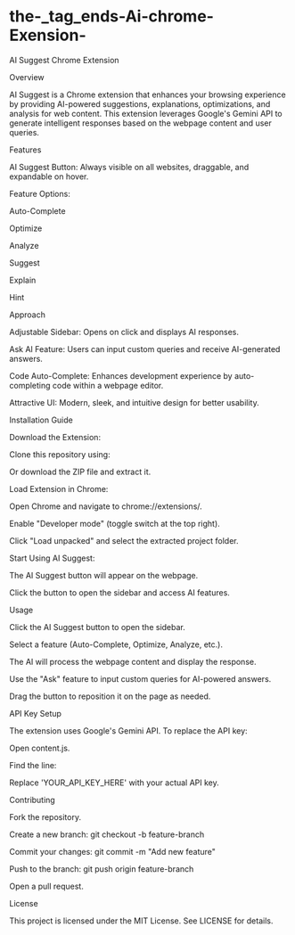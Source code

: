 # the-_tag_ends-Ai-chrome-Exension-
AI Suggest Chrome Extension

Overview

AI Suggest is a Chrome extension that enhances your browsing experience by providing AI-powered suggestions, explanations, optimizations, and analysis for web content. This extension leverages Google's Gemini API to generate intelligent responses based on the webpage content and user queries.

Features

AI Suggest Button: Always visible on all websites, draggable, and expandable on hover.

Feature Options:

Auto-Complete

Optimize

Analyze

Suggest

Explain

Hint

Approach

Adjustable Sidebar: Opens on click and displays AI responses.

Ask AI Feature: Users can input custom queries and receive AI-generated answers.

Code Auto-Complete: Enhances development experience by auto-completing code within a webpage editor.

Attractive UI: Modern, sleek, and intuitive design for better usability.

Installation Guide

Download the Extension:

Clone this repository using:

Or download the ZIP file and extract it.

Load Extension in Chrome:

Open Chrome and navigate to chrome://extensions/.

Enable "Developer mode" (toggle switch at the top right).

Click "Load unpacked" and select the extracted project folder.

Start Using AI Suggest:

The AI Suggest button will appear on the webpage.

Click the button to open the sidebar and access AI features.

Usage

Click the AI Suggest button to open the sidebar.

Select a feature (Auto-Complete, Optimize, Analyze, etc.).

The AI will process the webpage content and display the response.

Use the "Ask" feature to input custom queries for AI-powered answers.

Drag the button to reposition it on the page as needed.

API Key Setup

The extension uses Google's Gemini API. To replace the API key:

Open content.js.

Find the line:

Replace 'YOUR_API_KEY_HERE' with your actual API key.

Contributing

Fork the repository.

Create a new branch: git checkout -b feature-branch

Commit your changes: git commit -m "Add new feature"

Push to the branch: git push origin feature-branch

Open a pull request.

License

This project is licensed under the MIT License. See LICENSE for details.
